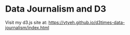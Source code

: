 # Data Journalism and D3

Visit my d3.js site at: https://vtyeh.github.io/d3times-data-journalism/index.html
